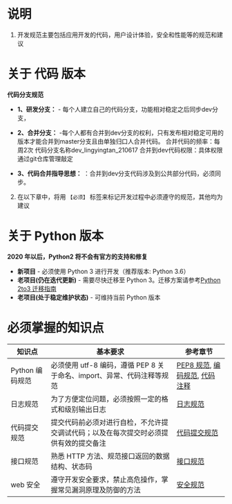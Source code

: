 # 说明

1. 开发规范主要包括应用开发的代码，用户设计体验，安全和性能等的规范和建议
# 关于 代码 版本
   **代码分支规范**
   
   - **1、研发分支：** - 每个人建立自己的代码分支，功能相对稳定之后同步dev分支，
   - **2、合并分支：** -每个人都有合并到dev分支的权利，只有发布相对稳定可用的版本才能合并到master分支且由单独归口人合并代码。
          合并代码的频率：每周2次 代码分支名称dev_lingyingtan_210617
          合并到dev代码权限：具体权限通过git仓库管理敲定
          
   - **3、代码合并指导思想：** ：合并到dev分支代码涉及到公共部分代码，必须同步。
2. 在以下章中，将用 `【必须】` 标签来标记开发过程中必须遵守的规范，其他均为建议

# 关于 Python 版本

**2020 年以后，Python2 将不会有官方的支持和修复**

- **新项目** - 必须使用 Python 3 进行开发（推荐版本: Python 3.6）
- **老项目(仍在迭代更新)** - 需要尽快迁移至 Python 3。迁移方案请参考[Python 2to3 迁移指南](./最佳实践/2to3/)
- **老项目(处于稳定维护状态)** - 可维持当前 Python 版本

# 必须掌握的知识点

| 知识点 | 基本要求 | 参考章节 |
| ------ | ------ | ------ |
|  Python 编码规范  | 必须使用 utf-8 编码，遵循 PEP 8 关于命名、import、异常、代码注释等规范 |  [PEP8 规范](./代码规范/PEP8规范.md), [编码规范](./代码规范/编码规范.md), [代码注释](./代码规范/代码注释.md) |
| 日志规范 | 为了方便定位问题，必须按照一定的格式和级别输出日志 | [日志规范](./代码规范/日志规范.md) |
| 代码提交规范 | 提交代码前必须对进行自检，不允许提交调试代码；以及在每次提交时必须提供有效的提交备注 |  [代码提交规范](./代码规范/代码提交规范.md) |
| 接口规范 | 熟悉 HTTP 方法、规范接口返回的数据结构、状态码 |  [接口规范](./代码规范/接口规范.md) |
| web 安全 | 遵守开发安全要求，禁止高危操作，掌握常见漏洞原理及防御的方法 | [安全规范](./安全规范/基本要求.md) |
